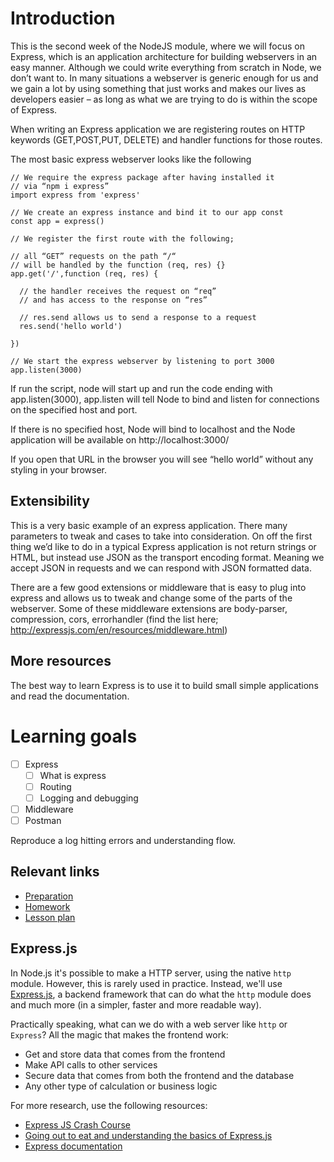 # Introduction
This is the second week of the NodeJS module, where we will focus on Express, which is an application architecture for building webservers in an easy manner. Although we could write everything from scratch in Node, we don’t want to. In many situations a webserver is generic enough for us and we gain a lot by using something that just works and makes our lives as developers easier – as long as what we are trying to do is within the scope of Express.

When writing an Express application we are registering routes on HTTP keywords (GET,POST,PUT, DELETE) and handler functions for those routes.

The most basic express webserver looks like the following

````
// We require the express package after having installed it 
// via “npm i express”
import express from 'express'

// We create an express instance and bind it to our app const
const app = express()

// We register the first route with the following;

// all “GET” requests on the path “/“
// will be handled by the function (req, res) {}
app.get('/',function (req, res) {

  // the handler receives the request on “req”
  // and has access to the response on “res”
  
  // res.send allows us to send a response to a request
  res.send('hello world')
  
})

// We start the express webserver by listening to port 3000
app.listen(3000)
````

If run the script, node will start up and run the code ending with app.listen(3000), app.listen will tell Node to bind and listen for connections on the specified host and port.

If there is no specified host, Node will bind to localhost and the Node application will be available on http://localhost:3000/

If you open that URL in the browser you will see “hello world” without any styling in your browser.

## Extensibility
This is a very basic example of an express application. There many parameters to tweak and cases to take into consideration.
On off the first thing we’d like to do in a typical Express application is not return strings or HTML, but instead use JSON as the transport encoding format. Meaning we accept JSON in requests and we can respond with JSON formatted data.

There are a few good extensions or middleware that is easy to plug into express and allows us to tweak and change some of the parts of the webserver. Some of these middleware extensions are body-parser, compression, cors, errorhandler (find the list here; http://expressjs.com/en/resources/middleware.html)

## More resources
The best way to learn Express is to use it to build small simple applications and read the documentation. 

# Learning goals

- [ ] Express
  - [ ] What is express
  - [ ] Routing
  - [ ] Logging and debugging
- [ ] Middleware
- [ ] Postman

Reproduce a log hitting errors and understanding flow.

## Relevant links

- [Preparation](preparation.md)
- [Homework](homework/readme.md)
- [Lesson plan](lesson-plan.md)

## Express.js

In Node.js it's possible to make a HTTP server, using the native `http` module. However, this is rarely used in practice. Instead, we'll use [Express.js](https://expressjs.com/en/4x/api.html), a backend framework that can do what the `http` module does and much more (in a simpler, faster and more readable way).

Practically speaking, what can we do with a web server like `http` or `Express`? All the magic that makes the frontend work:

- Get and store data that comes from the frontend
- Make API calls to other services
- Secure data that comes from both the frontend and the database
- Any other type of calculation or business logic

For more research, use the following resources:

- [Express JS Crash Course](https://www.youtube.com/watch?v=L72fhGm1tfE)
- [Going out to eat and understanding the basics of Express.js](https://medium.freecodecamp.org/going-out-to-eat-and-understanding-the-basics-of-express-js-f034a029fb66)
- [Express documentation](https://expressjs.com/en/4x/api.html)
